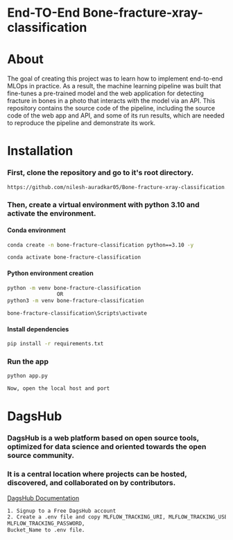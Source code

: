 # End-TO-End Bone-fracture-xray-classification

# About

The goal of creating this project was to learn how to implement end-to-end MLOps in practice. As a result, the machine learning pipeline was built that fine-tunes a pre-trained model and the web application for detecting fracture in bones in a photo that interacts with the model via an API. This repository contains the source code of the pipeline, including the source code of the web app and API, and some of its run results, which are needed to reproduce the pipeline and demonstrate its work.

# Installation

### First, clone the repository and go to it's root directory.

```bash
https://github.com/nilesh-auradkar05/Bone-fracture-xray-classification.git
```

### Then, create a virtual environment with python 3.10 and activate the environment.

#### Conda environment

```bash
conda create -n bone-fracture-classification python==3.10 -y
```

```bash
conda activate bone-fracture-classification
```

#### Python environment creation

```bash
python -m venv bone-fracture-classification
                OR
python3 -m venv bone-fracture-classification
```

```bash
bone-fracture-classification\Scripts\activate
```

#### Install dependencies

```bash
pip install -r requirements.txt
```

### Run the app

```bash
python app.py
```

```bash
Now, open the local host and port
```

# DagsHub

### DagsHub is a web platform based on open source tools, optimized for data science and oriented towards the open source community.
### It is a central location where projects can be hosted, discovered, and collaborated on by contributors.
[DagsHub Documentation](https://dagshub.com/docs/)
```bash
1. Signup to a Free DagsHub account
2. Create a .env file and copy MLFLOW_TRACKING_URI, MLFLOW_TRACKING_USERNAME,
MLFLOW_TRACKING_PASSWORD,
Bucket_Name to .env file.
```

